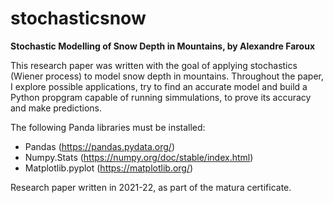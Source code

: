 # stochasticsnow

**Stochastic Modelling of Snow Depth in Mountains, by Alexandre Faroux**

This research paper was written with the goal of applying stochastics (Wiener process) to model snow depth in mountains. Throughout the paper, I explore possible applications, try to find an accurate model and build a Python propgram capable of running simmulations, to prove its accuracy and make predictions. 

The following Panda libraries must be installed:
  - Pandas (https://pandas.pydata.org/)
  - Numpy.Stats (https://numpy.org/doc/stable/index.html)
  - Matplotlib.pyplot (https://matplotlib.org/)

Research paper written in 2021-22, as part of the matura certificate. 
